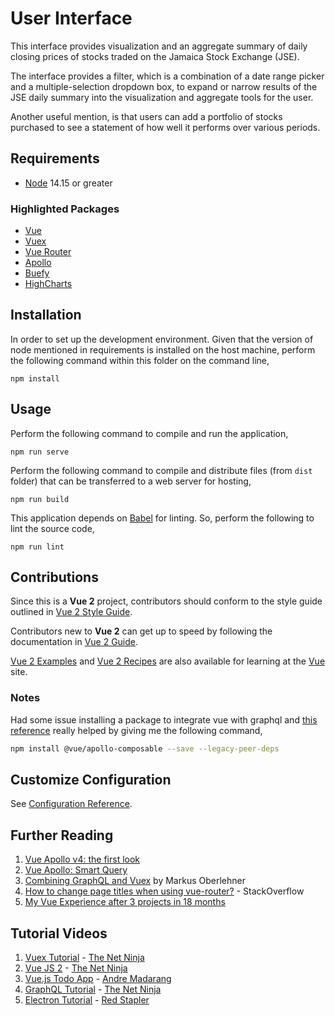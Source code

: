 # User Interface

This interface provides visualization and an aggregate summary of daily closing prices of stocks traded on the Jamaica Stock Exchange (JSE).

The interface provides a filter, which is a combination of a date range picker and a multiple-selection dropdown box, to expand or narrow results of the JSE daily summary into the visualization and aggregate tools for the user.

Another useful mention, is that users can add a portfolio of stocks purchased to see a statement of how well it performs over various periods.

## Requirements

 * [Node](https://nodejs.org/en/) 14.15 or greater

### Highlighted Packages

 * [Vue](https://vuejs.org/)
 * [Vuex](https://vuex.vuejs.org/)
 * [Vue Router](https://router.vuejs.org/)
 * [Apollo](https://www.apollographql.com/docs/react/)
 * [Buefy](https://buefy.org/)
 * [HighCharts](https://www.highcharts.com/)
 
## Installation

In order to set up the development environment. Given that the version of node mentioned in requirements is installed on the host machine, perform the following command within this folder on the command line,

```
npm install
```

## Usage

Perform the following command to compile and run the application,

```
npm run serve
```

Perform the following command to compile and distribute files (from `dist` folder) that can be transferred to a web server for hosting,

```
npm run build
```

This application depends on [Babel](https://babeljs.io/) for linting. So, perform the following to lint the source code,
```
npm run lint
```

## Contributions

Since this is a **Vue 2** project, contributors should conform to the style guide outlined in [Vue 2 Style Guide](https://vuejs.org/v2/style-guide/).

Contributors new to **Vue 2** can get up to speed by following the documentation in [Vue 2 Guide](https://vuejs.org/v2/guide/).

[Vue 2 Examples](https://vuejs.org/v2/examples/) and [Vue 2 Recipes](https://vuejs.org/v2/cookbook/) are also available for learning at the [Vue](https://vuejs.org/) site.

### Notes

Had some issue installing a package to integrate vue with graphql and [this reference](https://www.gitmemory.com/issue/vuejs/vue-apollo/1156/821996642) really helped by giving me the following command,

```bash
npm install @vue/apollo-composable --save --legacy-peer-deps
```
## Customize Configuration

See [Configuration Reference](https://cli.vuejs.org/config/).

## Further Reading

1. [Vue Apollo v4: the first look](https://dev.to/n_tepluhina/vue-apollo-v4-the-first-look-c32)
2. [Vue Apollo: Smart Query](https://apollo.vuejs.org/api/smart-query.html#options)
3. [Combining GraphQL and Vuex](https://markus.oberlehner.net/blog/combining-graphql-and-vuex/) by Markus Oberlehner
4. [How to change page titles when using vue-router?](https://stackoverflow.com/questions/51639850/how-to-change-page-titles-when-using-vue-router) - StackOverflow
5. [My Vue Experience after 3 projects in 18 months](https://dev.to/crisarji/my-vue-experience-after-3-projects-in-18-months-456c)

## Tutorial Videos

1. [Vuex Tutorial](https://www.youtube.com/playlist?list=PL4cUxeGkcC9i371QO_Rtkl26MwtiJ30P2) - [The Net Ninja](https://www.youtube.com/c/TheNetNinja)
2. [Vue JS 2](https://www.youtube.com/playlist?list=PL4cUxeGkcC9gQcYgjhBoeQH7wiAyZNrYa) - [The Net Ninja](https://www.youtube.com/c/TheNetNinja)
3. [Vue.js Todo App](https://www.youtube.com/playlist?list=PLEhEHUEU3x5q-xB1On4CsLPts0-rZ9oos) - [Andre Madarang](https://www.youtube.com/c/drehimself)
4. [GraphQL Tutorial](https://www.youtube.com/playlist?list=PL4cUxeGkcC9iK6Qhn-QLcXCXPQUov1U7f) - [The Net Ninja](https://www.youtube.com/c/TheNetNinja)
5. [Electron Tutorial](https://www.youtube.com/playlist?list=PLbu98QxRH81ILK1p1BnSRMPr2x-6Zd1oX) - [Red Stapler](https://www.youtube.com/c/RedStapler_channel)